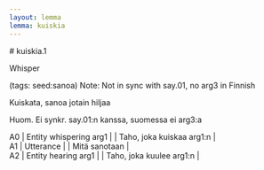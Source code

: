 ```yaml
---
layout: lemma
lemma: kuiskia
---
```


<div class="sense">
# <span class="sensename">kuiskia.1</span>

<span class="description">Whisper</span>

(tags: seed:sanoa) Note: Not in sync with say.01, no arg3 in Finnish

<span class="description">Kuiskata, sanoa jotain hiljaa</span>

Huom. Ei synkr. say.01:n kanssa, suomessa ei arg3:a

A0 | Entity whispering arg1 |   | Taho, joka kuiskaa arg1:n |  
A1 | Utterance |   | Mitä sanotaan |  
A2 | Entity hearing arg1 |   | Taho, joka kuulee arg1:n |  

</div>

